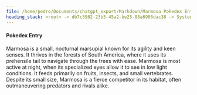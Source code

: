 ```yaml
---
file: /home/pedro/Documents/chatgpt_export/Markdown/Marmosa Pokedex Entry.md
heading_stack: <root> -> db7c5962-23b5-45a2-be25-88a6986dac38 -> System -> 25cff26b-76b2-46cc-90a9-8c2aee052b9e -> System -> aaa243df-092b-4cdc-8a38-cb7344ee1d2c -> User -> ed27e227-e7b5-4279-b175-7ca7c688bd8a -> Assistant -> Marmosa -> Abilities -> Pokedex Entry
---
```

#### Pokedex Entry
Marmosa is a small, nocturnal marsupial known for its agility and keen senses. It thrives in the forests of South America, where it uses its prehensile tail to navigate through the trees with ease. Marmosa is most active at night, when its specialized eyes allow it to see in low light conditions. It feeds primarily on fruits, insects, and small vertebrates. Despite its small size, Marmosa is a fierce competitor in its habitat, often outmaneuvering predators and rivals alike.

